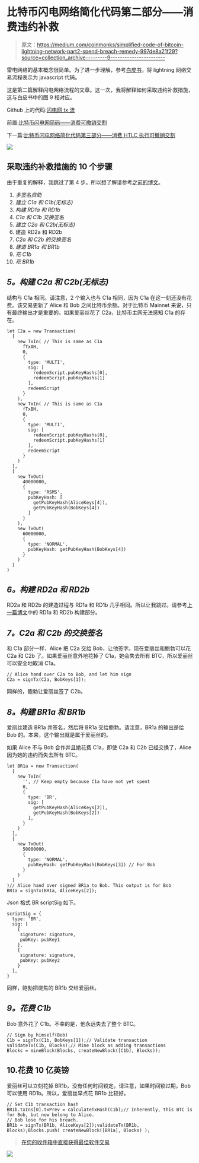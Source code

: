 # 比特币闪电网络简化代码第二部分——消费违约补救

> 原文：<https://medium.com/coinmonks/simplified-code-of-bitcoin-lightning-network-part2-spend-breach-remedy-997de8a21f29?source=collection_archive---------9----------------------->

雷电网络的基本概念很简单。为了进一步理解，参考[白皮书](https://lightning.network/lightning-network-paper.pdf)，将 lightning 网络交易流程表示为 javascript 代码。

这是第二篇解释闪电网络流程的文章。这一次，我将解释如何采取违约补救措施，这与白皮书中的图 9 相对应。

Github 上的代码:[闪电网 tx 流](https://github.com/tak1827/lightning-network-tx-flow/tree/spend-BR)

前置:[比特币闪电网简码——消费可撤销交割](/@t.tak/simplified-code-of-bitcoin-lightning-network-spend-revocable-delivery-90e50f0256d5)

下一篇:[比特币闪电网络简化代码第三部分——消费 HTLC 执行可撤销交割](/@t.tak/simplified-code-of-bitcoin-lightning-network-part3-spend-htlc-execution-revocable-delivery-49991e3cfe34)

![](img/7ae82c3987bda0d258f2a70f6b90b5ef.png)

## 采取违约补救措施的 10 个步骤

由于重复的解释，我跳过了第 4 步。所以想了解请参考[之前的博文](/@t.tak/simplified-code-of-bitcoin-lightning-network-spend-revocable-delivery-90e50f0256d5)。

1.  *多签名资助*
2.  *建立 C1a 和 C1b(无标志)*
3.  *构建 RD1a 和 RD1b*
4.  *C1a 和 C1b 交换签名*
5.  *建立 C2a 和 C2b(无标志)*
6.  建造 RD2a 和 RD2b
7.  *C2a 和 C2b 的交换签名*
8.  *建造 BR1a 和 BR1b*
9.  *花 C1b*
10.  *花 BR1b*

## *5。构建 C2a 和 C2b(无标志)*

结构与 C1a 相同。请注意，2 个输入也与 C1a 相同，因为 C1a 在这一刻还没有花费。该交易更新了 Alice 和 Bob 之间比特币余额。对于比特币 Mainnet 来说，只有最终输出才是重要的。如果爱丽丝花了 C2a，比特币主网无法感知 C1a 的存在。

```
let C2a = new Transaction(
  [
    new TxIn( // This is same as C1a
      fTxAH, 
      0, 
      { 
        type: 'MULTI',
        sig: [ 
          redeemScript.pubKeyHashs[0], 
          redeemScript.pubKeyHashs[1] 
        ],
        redeemScript
      }
    ),
    new TxIn( // This is same as C1a
      fTxBH, 
      0, 
      { 
        type: 'MULTI',
        sig: [ 
          redeemScript.pubKeyHashs[0], 
          redeemScript.pubKeyHashs[1] 
        ],
        redeemScript
      }
    )
  ],
  [
    new TxOut(
      40000000, 
      { 
        type: 'RSMS',
        pubKeyHash: [ 
          getPubKeyHash(AliceKeys[4]), 
          getPubKeyHash(BobKeys[4]) 
        ]
      }
    ),
    new TxOut(
      60000000, 
      { 
        type: 'NORMAL',
        pubKeyHash: getPubKeyHash(BobKeys[4])
      }
    )
  ]
)
```

## *6。构建 RD2a 和 RD2b*

RD2a 和 RD2b 的建造过程与 RD1a 和 RD1b 几乎相同。所以让我跳过。请参考[上一篇博文](/@t.tak/simplified-code-of-bitcoin-lightning-network-spend-revocable-delivery-90e50f0256d5)中的 RD1a 和 RD2b 构建部分。

## *7。C2a 和 C2b 的交换签名*

和 C1a 部分一样，Alice 把 C2a 交给 Bob，让他签字。现在爱丽丝和鲍勃可以花 C2a 和 C2b 了。如果爱丽丝意外地花掉了 C1a，她会失去所有 BTC，所以爱丽丝可以安全地取消 C1a。

```
// Alice hand over C2a to Bob, and let him sign
C2a = signTx(C2a, BobKeys[1]);
```

同样的，鲍勃让爱丽丝签了 C2b。

## *8。构建 BR1a 和 BR1b*

爱丽丝建造 BR1a 并签名，然后将 BR1a 交给鲍勃。请注意，BR1a 的输出是给 Bob 的。本来，这个输出就是属于爱丽丝的。

如果 Alice 不与 Bob 合作并且她花费 C1a，即使 C2a 和 C2b 已经交换了，Alice 因为她的违约而失去所有 BTC。

```
let BR1a = new Transaction(
  [
    new TxIn(
      '', // Keep empty because C1a have not yet spent
      0, 
      { 
        type: 'BR',
        sig: [ 
          getPubKeyHash(AliceKeys[2]), 
          getPubKeyHash(BobKeys[2]) 
        ],
      }
    )
  ],
  [
    new TxOut(
      50000000, 
      { 
        type: 'NORMAL',
        pubKeyHash: getPubKeyHash(BobKeys[3]) // For Bob
      }
    )
  ]
)// Alice hand over signed BR1a to Bob. This output is for Bob
BR1a = signTx(BR1a, AliceKeys[2]);
```

Json 格式 BR scriptSig 如下。

```
scriptSig = { 
  type: 'BR',
  sig: [ 
    {
     signature: signature, 
     pubKey: pubKey1 
    },
    {
     signature: signature, 
     pubKey: pubKey2
    }
  ],
}
```

同样，鲍勃把烧焦的 BR1b 交给爱丽丝。

## *9。花费 C1b*

Bob 意外花了 C1b。不幸的是，他永远失去了整个 BTC。

```
// Sign by himself(Bob)
C1b = signTx(C1b, BobKeys[1]);// Validate transaction
validateTx(C1b, Blocks);// Mine block as adding transactions
Blocks = mineBlock(Blocks, createNewBlock([C1b], Blocks));
```

## 10.花费 10 亿英镑

爱丽丝可以立刻花掉 BR1b，没有任何时间锁定。请注意，如果时间锁过期，Bob 可以使用 RD1b。所以，爱丽丝早点花 BR1b 比较好。

```
// Set C1b transaction hash
BR1b.txIns[0].txPrev = calculateTxHash(C1b);// Inherently, this BTC is for Bob, but now belong to Alice.
// Bob lose for his breach.
BR1b = signTx(BR1b, AliceKeys[2]);validateTx(BR1b, Blocks);Blocks.push( createNewBlock([BR1a], Blocks) );
```

> [在您的收件箱中直接获得最佳软件交易](https://coincodecap.com/?utm_source=coinmonks)

[![](img/7c0b3dfdcbfea594cc0ae7d4f9bf6fcb.png)](https://coincodecap.com/?utm_source=coinmonks)